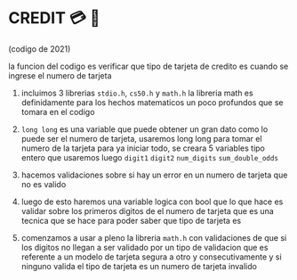 # CREDIT :credit_card: :money_with_wings:	

(codigo de 2021)

la funcion del codigo es verificar que tipo de tarjeta de credito es cuando se ingrese el numero de tarjeta

1) incluimos 3 librerias `stdio.h`, `cs50.h` y `math.h` la libreria math es definidamente para los hechos matematicos un poco profundos que se tomara en el codigo

2) `long long` es una variable que puede obtener un gran dato como lo puede ser el numero de tarjeta, usaremos long long para tomar el numero de la tarjeta para ya iniciar todo, se creara 5 variables tipo entero que usaremos luego `digit1` `digit2` `num_digits` `sum_double_odds`

3) hacemos validaciones sobre si hay un error en un numero de tarjeta que no es valido

4) luego de esto haremos una variable logica con bool que lo que hace es validar sobre los primeros digitos de el numero de tarjeta que es una tecnica que se hace para poder saber que tipo de tarjeta es

5) comenzamos a usar a pleno la libreria `math.h`  con validaciones de que si los digitos no llegan a ser validado por un tipo de validacion que es referente a un modelo de tarjeta segura a otro y consecutivamente y si ninguno valida el tipo de tarjeta es un numero de tarjeta invalido
